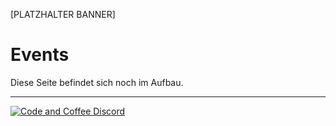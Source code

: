 [PLATZHALTER BANNER]

# Events

Diese Seite befindet sich noch im Aufbau.

***
[![Code and Coffee Discord](https://discordapp.com/api/guilds/889432631672983562/widget.png?style=banner2)](http://discord.code-n.coffee)